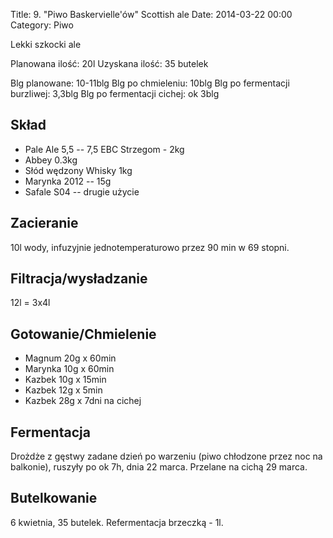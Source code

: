 Title: 9. "Piwo Baskervielle'ów" Scottish ale
Date: 2014-03-22 00:00
Category: Piwo


Lekki szkocki ale

Planowana ilość: 20l
Uzyskana ilość: 35 butelek

Blg planowane: 10-11blg
Blg po chmieleniu: 10blg
Blg po fermentacji burzliwej: 3,3blg
Blg po fermentacji cichej: ok 3blg


## Skład

- Pale Ale 5,5 -- 7,5 EBC Strzegom - 2kg
- Abbey 0.3kg
- Słód wędzony Whisky 1kg
- Marynka 2012 -- 15g
- Safale S04 -- drugie użycie

## Zacieranie

10l wody, infuzyjnie jednotemperaturowo przez 90 min w 69 stopni.

## Filtracja/wysładzanie

12l = 3x4l

## Gotowanie/Chmielenie

- Magnum 20g x 60min
- Marynka 10g x 60min
- Kazbek 10g x 15min
- Kazbek 12g x 5min
- Kazbek 28g x 7dni na cichej

## Fermentacja

Drożdże z gęstwy zadane dzień po warzeniu (piwo chłodzone przez noc na balkonie), ruszyły po ok 7h, dnia 22 marca. Przelane na cichą 29 marca.

## Butelkowanie

6 kwietnia, 35 butelek. Refermentacja brzeczką - 1l.
